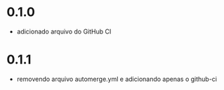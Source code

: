 # 0.1.0
- adicionado arquivo do GitHub CI

# 0.1.1
- removendo arquivo automerge.yml e adicionando apenas o github-ci